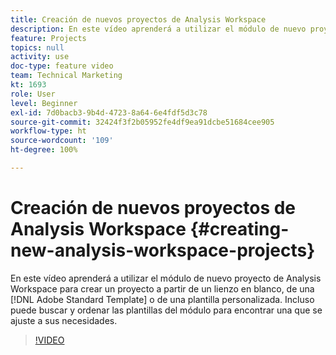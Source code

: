 ```yaml
---
title: Creación de nuevos proyectos de Analysis Workspace
description: En este vídeo aprenderá a utilizar el módulo de nuevo proyecto de Analysis Workspace para crear un proyecto a partir de un lienzo en blanco, de una plantilla estándar de Adobe o de una plantilla personalizada. Incluso puede buscar y ordenar las plantillas del módulo para encontrar una que se ajuste a sus necesidades.
feature: Projects
topics: null
activity: use
doc-type: feature video
team: Technical Marketing
kt: 1693
role: User
level: Beginner
exl-id: 7d0bacb3-9b4d-4723-8a64-6e4fdf5d3c78
source-git-commit: 32424f3f2b05952fe4df9ea91dcbe51684cee905
workflow-type: ht
source-wordcount: '109'
ht-degree: 100%

---
```


# Creación de nuevos proyectos de Analysis Workspace {#creating-new-analysis-workspace-projects}

En este vídeo aprenderá a utilizar el módulo de nuevo proyecto de Analysis Workspace para crear un proyecto a partir de un lienzo en blanco, de una [!DNL Adobe Standard Template] o de una plantilla personalizada. Incluso puede buscar y ordenar las plantillas del módulo para encontrar una que se ajuste a sus necesidades.

>[!VIDEO](https://video.tv.adobe.com/v/23233/?quality=12)
